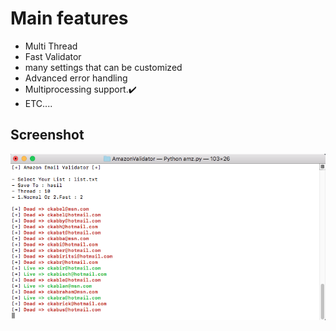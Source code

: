 # Main features

* Multi Thread
* Fast Validator
* many settings that can be customized
* Advanced error handling
* Multiprocessing support.✔️
* ETC....


## Screenshot

<img src="images/logo.png">
